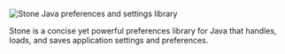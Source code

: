 ![Stone Java preferences and settings library](http://i.imgur.com/lozt4ce.png)

Stone is a concise yet powerful preferences library for Java that handles, loads, and saves application settings and preferences.